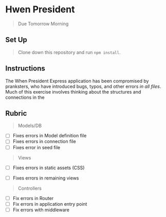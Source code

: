 # Hwen President

> Due Tomorrow Morning

## Set Up

> Clone down this repository and run `npm install`.

## Instructions

The When President Express application has been compromised by pranksters, who have introduced bugs, typos, and other errors *in all files*. Much of this exercise involves thinking about the structures and connections in the 

## Rubric

> Models/DB
- [ ] Fixes errors in Model definition file
- [ ] Fixes errors in connection file
- [ ] Fixes error in seed file

> Views
- [ ] Fixes errors in static assets (CSS)
- [ ] Fixes errors in remaining views


> Controllers
- [ ] Fix errors in Router
- [ ] Fix errors in application entry point
- [ ] Fix errors with middleware
